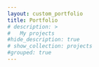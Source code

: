 ```yaml
---
layout: custom_portfolio
title: Portfolio
# description: >
#   My projects
#hide_description: true
# show_collection: projects
#grouped: true
---
```

